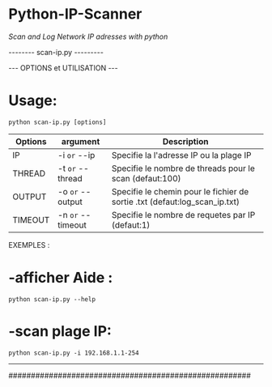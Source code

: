# Python-IP-Scanner
*Scan and Log Network IP adresses with python*

--------  scan-ip.py  ---------

--- OPTIONS et UTILISATION ---

# Usage:
    python scan-ip.py [options] 
                        
|Options|argument         | Description                                                                 |
|---    |---              |---                                                                          |
|IP     |-i `or` --ip     | Specifie la l'adresse IP ou la plage IP                                     |
|THREAD |-t `or` --thread | Specifie le nombre de threads pour le scan (defaut:100)                     |
|OUTPUT |-o `or` --output | Specifie le chemin pour le fichier de sortie .txt (defaut:log_scan_ip.txt)  |
|TIMEOUT|-n `or` --timeout| Specifie le nombre de requetes par IP (defaut:1)                            |


  EXEMPLES :

 # -afficher Aide :
    python scan-ip.py --help

 # -scan plage IP: 
    python scan-ip.py -i 192.168.1.1-254

------------------------------------------------------         
######################################################
